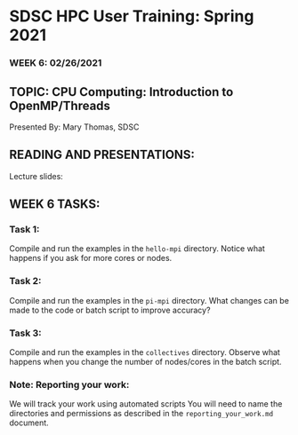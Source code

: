 # SDSC HPC User Training: Spring 2021

###  WEEK 6: 02/26/2021

## TOPIC: CPU Computing: Introduction to OpenMP/Threads	

Presented By: Mary Thomas, SDSC

## READING AND PRESENTATIONS:

Lecture slides:


## WEEK 6 TASKS:

### Task 1: 
Compile and run the examples in the ```hello-mpi``` directory.
Notice what happens if you ask for more cores or nodes.

### Task 2:
Compile and run the examples in the ```pi-mpi``` directory.
What changes can be made to the code or batch script to improve accuracy?

### Task 3: 
Compile and run the examples in the ```collectives``` directory.
Observe what happens when you change the number of nodes/cores in the batch script.

### Note: Reporting your work:
We will track your work using automated scripts
You will need to name the directories and permissions as described in the ``reporting_your_work.md`` document.
